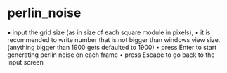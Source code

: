 # perlin_noise

  • input the grid size (as in size of each square module in pixels),
  • it is recommended to write number that is not bigger than windows view size. (anything bigger than 1900 gets defaulted to 1900)
  • press Enter to start generating perlin noise on each frame
  • press Escape to go back to the input screen
